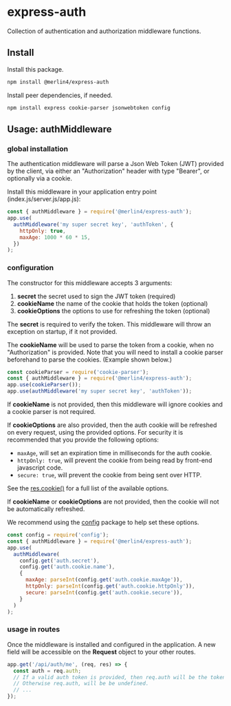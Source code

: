 # express-auth

Collection of authentication and authorization middleware functions.

## Install

Install this package.

```bash
npm install @merlin4/express-auth
```

Install peer dependencies, if needed.

```bash
npm install express cookie-parser jsonwebtoken config
```

## Usage: authMiddleware

### global installation

The authentication middleware will parse a Json Web Token (JWT) provided by the client,
via either an "Authorization" header with type "Bearer", or optionally via a cookie.

Install this middleware in your application entry point (index.js/server.js/app.js):

```js
const { authMiddleware } = require('@merlin4/express-auth');
app.use(
  authMiddleware('my super secret key', 'authToken', {
    httpOnly: true,
    maxAge: 1000 * 60 * 15,
  })
);
```

### configuration

The constructor for this middleware accepts 3 arguments:

1. **secret** the secret used to sign the JWT token (required)
2. **cookieName** the name of the cookie that holds the token (optional)
3. **cookieOptions** the options to use for refreshing the token (optional)

The **secret** is required to verify the token. This middleware will throw an exception on startup, if it not provided.

The **cookieName** will be used to parse the token from a cookie, when no "Authorization" is provided. Note that you will need to install a cookie parser beforehand to parse the cookies. (Example shown below.)

```js
const cookieParser = require('cookie-parser');
const { authMiddleware } = require('@merlin4/express-auth');
app.use(cookieParser());
app.use(authMiddleware('my super secret key', 'authToken'));
```

If **cookieName** is not provided, then this middleware will ignore cookies and a cookie parser is not required.

If **cookieOptions** are also provided, then the auth cookie will be refreshed on every request, using the provided options. For security it is recommended that you provide the following options:

- `maxAge`, will set an expiration time in milliseconds for the auth cookie.
- `httpOnly: true`, will prevent the cookie from being read by front-end javascript code.
- `secure: true`, will prevent the cookie from being sent over HTTP.

See the [res.cookie()](https://expressjs.com/en/4x/api.html#res.cookie) for a full list of the available options.

If **cookieName** or **cookieOptions** are not provided, then the cookie will not be automatically refreshed.

We recommend using the [config](https://www.npmjs.com/package/config) package to help set these options.

```js
const config = require('config');
const { authMiddleware } = require('@merlin4/express-auth');
app.use(
  authMiddleware(
    config.get('auth.secret'), 
    config.get('auth.cookie.name'), 
    {
      maxAge: parseInt(config.get('auth.cookie.maxAge')),
      httpOnly: parseInt(config.get('auth.cookie.httpOnly')),
      secure: parseInt(config.get('auth.cookie.secure')),
    }
  )
);
```

### usage in routes

Once the middleware is installed and configured in the application. A new field will be accessible on the **Request** object to your other routes.

```js
app.get('/api/auth/me', (req, res) => {
  const auth = req.auth;
  // If a valid auth token is provided, then req.auth will be the token's payload.
  // Otherwise req.auth, will be be undefined.
  // ...
});
```
